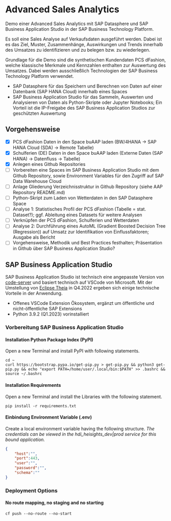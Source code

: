 # Advanced Sales Analytics
Demo einer Advanced Sales Analytics mit SAP Datasphere und SAP Business Application Studio in der SAP Business Technology Platform.

Es soll eine Sales Analyse auf Verkaufsdaten ausgeführt werden. Dabei ist es das Ziel, Muster, Zusammenhänge, Auswirkungen und Trends innerhalb des Umsatzes zu identifizieren und zu belegen bzw. zu wiederlegen.

Grundlage für die Demo sind die synthetischen Kundendaten PCS dFashion, welche klassische Merkmale und Kennzahlen enthalten zur Auswertung des Umsatzes. Dabei werden ausschließlich Technologien der SAP Business Technology Platform verwendet.

* SAP Datasphere für das Speichern und Berechnen von Daten auf einer Datenbank (SAP HANA Cloud) innerhalb eines Spaces
* SAP Business Application Studio für das Sammeln, Auswerten und Analysieren von Daten als Python-Skripte oder Jupyter Notebooks; Ein Vorteil ist die IP-Freigabe des SAP Business Application Studios zur geschützten Auswertung

## Vorgehensweise
- [X] PCS dFashion Daten in den Space buAAP laden (BW/4HANA -> SAP HANA Cloud (SDA) -> Remote Tabelle)
- [X] Schulferien (DE) Daten in den Space buAAP laden (Externe Daten (SAP HANA) -> Datenfluss -> Tabelle)
- [X] Anlegen eines Github Repositories
- [ ] Vorbereiten eine Spaces im SAP Business Application Studio mit dem Github Repository, sowie Environment Variables für den Zugriff auf SAP Data Warehouse Cloud
- [ ] Anlage Gliederung Verzeichnisstruktur in Github Repository (siehe AAP Repository README.md)
- [ ] Python-Skript zum Laden von Wetterdaten in den SAP Datasphere Space
- [ ] Analyse 1: Statistisches Profil der PCS dFashion (Tabelle = stat. Dataset?); ggf. Ableitung eines Datasets für weitere Analysen
- [ ] Verknüpfen der PCS dFashion, Schulferien und Wetterdaten
- [ ] Analyse 2: Durchführung eines AutoML (Gradient Boosted Decision Tree (Regression)) auf Umsatz zur Identifikation von Einflussfaktoren; Ausgabe als Bericht
- [ ] Vorgehensweise, Methodik und Best Practices festhalten; Präsentation in Github über SAP Business Application Studio?

## SAP Business Application Studio
SAP Business Application Studio ist technisch eine angepasste Version von [code-server](https://github.com/coder/code-server) und basiert technisch auf VSCode von Microsoft. Mit der Umstellung von [Eclipse Theia](https://theia-ide.org/) in Q4.2022 ergeben sich einige technische Vorteile in der Anwendung.
* Offenes VSCode Extension Ökosystem, ergänzt um öffentliche und nicht-öffentliche SAP Extensions 
* Python 3.9.2 (Q1.2023) vorinstalliert 

### Vorbereitung SAP Business Application Studio
#### Installation Python Package Index (PyPI)
Open a new Terminal and install PyPI with following statements. 
```shell
cd ~
curl https://bootstrap.pypa.io/get-pip.py > get-pip.py && python3 get-pip.py && echo "export PATH=/home/user/.local/bin:$PATH" >> .bashrc && source ~/.bashrc
```

#### Installation Requirements
Open a new Terminal and install the Libraries with the following statement.
```shell
pip install -r requirements.txt
```

#### Einbindung Environment Variable (.env)
Create a local environment variable having the following structure.
*The credentials can be viewed in the hdi_heisights_dev|prod service for this bound application.*
```json
{
    "host":"",
    "port":443,
    "user":"",
    "password":"",
    "schema":""
}
```

### Deployment Options
#### No route mapping, no staging and no starting
```shell
cf push --no-route --no-start
```

